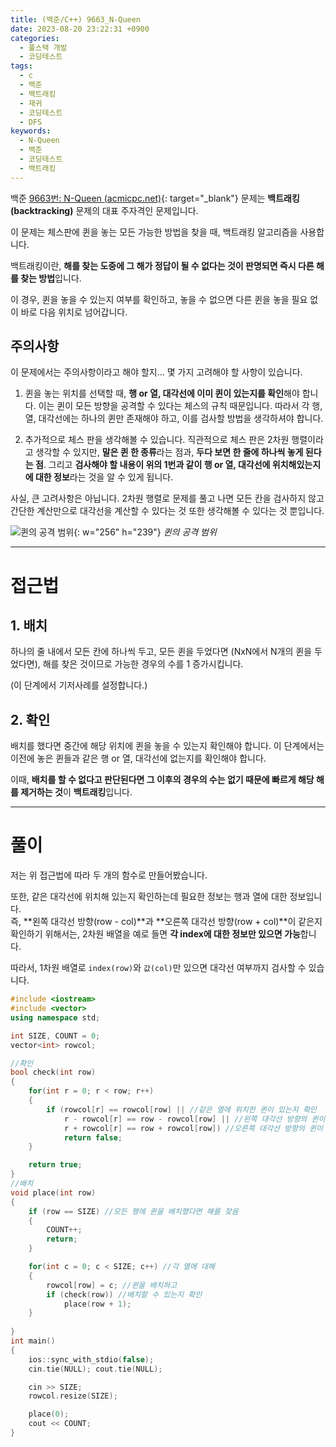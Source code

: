 ```yaml
---
title: (백준/C++) 9663_N-Queen
date: 2023-08-20 23:22:31 +0900
categories:
  - 풀스택 개발
  - 코딩테스트
tags:
  - c
  - 백준
  - 백트래킹
  - 재귀
  - 코딩테스트
  - DFS
keywords:
  - N-Queen
  - 백준
  - 코딩테스트
  - 백트래킹
---
```


백준 [9663번: N-Queen (acmicpc.net)](https://www.acmicpc.net/problem/9663){: target="_blank"} 문제는 <span class="keyword">**백트래킹(backtracking)**</span> 문제의 대표 주자격인 문제입니다.

이 문제는 체스판에 퀸을 놓는 모든 가능한 방법을 찾을 때, 백트래킹 알고리즘을 사용합니다.

백트래킹이란, <span class="font_highlight">**해를 찾는 도중에 그 해가 정답이 될 수 없다는 것이 판명되면 즉시 다른 해를 찾는 방법**</span>입니다.

이 경우, 퀸을 놓을 수 있는지 여부를 확인하고, 놓을 수 없으면 다른 퀸을 놓을 필요 없이 바로 다음 위치로 넘어갑니다.

## 주의사항

이 문제에서는 주의사항이라고 해야 할지… 몇 가지 고려해야 할 사항이 있습니다.

1. 퀸을 놓는 위치를 선택할 때, **행 or 열, 대각선에 이미 퀸이 있는지를 확인**해야 합니다. 이는 퀸이 모든 방향을 공격할 수 있다는 체스의 규칙 때문입니다. 따라서 각 행, 열, 대각선에는 하나의 퀸만 존재해야 하고, 이를 검사할 방법을 생각하셔야 합니다.

2. 추가적으로 체스 판을 생각해볼 수 있습니다. 직관적으로 체스 판은 2차원 행렬이라고 생각할 수 있지만, **말은 퀸 한 종류**라는 점과, **두다 보면 한 줄에 하나씩 놓게 된다는 점**. 그리고 **검사해야 할 내용이 위의 1번과 같이 행 or 열, 대각선에 위치해있는지에 대한 정보**라는 것을 알 수 있게 됩니다.


사실, 큰 고려사항은 아닙니다. 2차원 행렬로 문제를 풀고 나면 모든 칸을 검사하지 않고 간단한 계산만으로 대각선을 계산할 수 있다는 것 또한 생각해볼 수 있다는 것 뿐입니다.

![퀸의 공격 범위](https://i.postimg.cc/Hxy7r3V6/N-Queen.png){: w="256" h="239"}
_퀸의 공격 범위_

---

# 접근법

## 1. 배치

하나의 줄 내에서 모든 칸에 하나씩 두고, 모든 퀸을 두었다면 (NxN에서 N개의 퀸을 두었다면), 해를 찾은 것이므로 가능한 경우의 수를 1 증가시킵니다.

(이 단계에서 기저사례를 설정합니다.)

## 2. 확인

배치를 했다면 중간에 해당 위치에 퀸을 놓을 수 있는지 확인해야 합니다. 이 단계에서는 이전에 놓은 퀸들과 같은 행 or 열, 대각선에 없는지를 확인해야 합니다.

이때, <span class="font_highlight">**배치를 할 수 없다고 판단된다면 그 이후의 경우의 수는 없기 때문에 빠르게 해당 해를 제거하는 것**</span>이 <span class="keyword">**백트래킹**</span>입니다.

---

# 풀이

저는 위 접근법에 따라 두 개의 함수로 만들어봤습니다.

또한, 같은 대각선에 위치해 있는지 확인하는데 필요한 정보는 행과 열에 대한 정보입니다. <br> 즉, **왼쪽 대각선 방향(row - col)**과 **오른쪽 대각선 방향(row + col)**이 같은지 확인하기 위해서는, 2차원 배열을 예로 들면 **각 index에 대한 정보만 있으면 가능**합니다.

따라서, 1차원 배열로 `index(row)`와 `값(col)`만 있으면 대각선 여부까지 검사할 수 있습니다.

```cpp
#include <iostream>
#include <vector>
using namespace std;

int SIZE, COUNT = 0;
vector<int> rowcol;

//확인
bool check(int row) 
{
	for(int r = 0; r < row; r++)
	{
		if (rowcol[r] == rowcol[row] || //같은 열에 위치한 퀸이 있는지 확인
			r - rowcol[r] == row - rowcol[row] || //왼쪽 대각선 방향의 퀸이 있는지 확인
			r + rowcol[r] == row + rowcol[row]) //오른쪽 대각선 방향의 퀸이 있는지 확인
			return false;
	}

	return true;
}
//배치
void place(int row) 
{
	if (row == SIZE) //모든 행에 퀸을 배치했다면 해를 찾음
	{
		COUNT++;
		return;
	}

	for(int c = 0; c < SIZE; c++) //각 열에 대해
	{
		rowcol[row] = c; //퀸을 배치하고
		if (check(row)) //배치할 수 있는지 확인
			place(row + 1);
	}
	
}
int main()
{
	ios::sync_with_stdio(false);
	cin.tie(NULL); cout.tie(NULL);

	cin >> SIZE;
	rowcol.resize(SIZE);

	place(0);
	cout << COUNT;
}
```